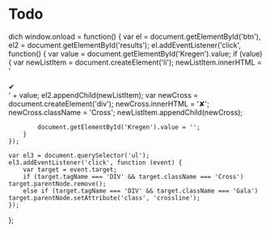 # Todo
dich
window.onload = function() {
    var el = document.getElementById('btn'),
        el2 = document.getElementById('results');
    el.addEventListener('click', function() {
        var value = document.getElementById('Kregen').value;
        if (value) {
            var newListItem = document.createElement('li');
            newListItem.innerHTML = '<div class="Gala">&#10004;</div>' + value;
            el2.appendChild(newListItem);
            var newCross = document.createElement('div');
            newCross.innerHTML = '&#10008;';
            newCross.className = 'Cross';
            newListItem.appendChild(newCross);

            document.getElementById('Kregen').value = '';
        }
    });

    var el3 = document.querySelector('ul');
    el3.addEventListener('click', function (event) {
        var target = event.target;
        if (target.tagName === 'DIV' && target.className === 'Cross') target.parentNode.remove();
        else if (target.tagName === 'DIV' && target.className === 'Gala') target.parentNode.setAttribute('class', 'crossline');
    });
};
